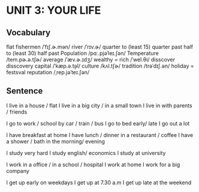 # UNIT 3: YOUR LIFE

## Vocabulary

flat
fishermen /ˈfɪʃ.ɚ.mən/
river /ˈrɪv.ɚ/
quarter to (least 15)
quarter past
half to (least 30)
half past
Population /pɑː.pjəˈleɪ.ʃən/
Temperature /tem.pɚ.ə.tʃɚ/
average /ˈæv.ɚ.ɪdʒ/
wealthy = rich /ˈwel.θi/
disscover
disscovery
capital /ˈkæp.ə.t̬əl/
culture /kʌl.tʃɚ/
tradition /trəˈdɪʃ.ən/
holiday = festsval
reputation /ˌrep.jəˈteɪ.ʃən/

## Sentence

I live in a house / flat
I live in a big city / in a small town
I live in with parents / friends

I go to work / school by car / train / bus
I go to bed early/ late
I go out a lot

I have breakfast at home
I have lunch / dinner in a restaurant / coffee
I have a shower / bath in the morning/ evening

I study very hard
I study english/ economics
I study at university

I work in a office / in a school / hospital
I work at home
I work for a big company

I get up early on weekdays
I get up at 7.30 a.m
I get up late at the weekend
